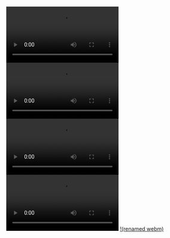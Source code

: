 ![sx](https://orsondewitt.com/assets/birdmapp/bird_map.mp4)
![sx](https://orsondewitt.com/assets/birdmapp/bird_map.mp4)
<video src="https://user-images.githubusercontent.com/126239/151127893-5c98ba8d-c431-4a25-bb1f-e0b33645a2b6.mp4"></video>
<video src="https://orsondewitt.com/assets/birdmapp/bird_map.mp4"></video>
[!(renamed webm)](https://orsondewitt.com/assets/birdmapp/bird_map.mp4)
